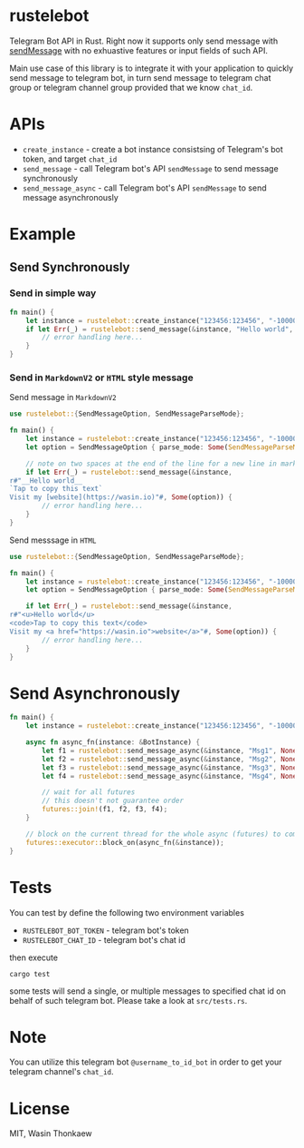 # rustelebot
Telegram Bot API in Rust. Right now it supports only send message with [sendMessage](https://core.telegram.org/bots/api#sendmessage)
with no exhuastive features or input fields of such API.

Main use case of this library is to integrate it with your application
to quickly send message to telegram bot, in turn send message to telegram chat group
or telegram channel group provided that we know `chat_id`.

# APIs

* `create_instance` - create a bot instance consistsing of Telegram's bot token, and target `chat_id`
* `send_message` - call Telegram bot's API `sendMessage` to send message synchronously
* `send_message_async` - call Telegram bot's API `sendMessage` to send message asynchronously

# Example

## Send Synchronously

### Send in simple way

```rust
fn main() {
	let instance = rustelebot::create_instance("123456:123456", "-1000000");
	if let Err(_) = rustelebot::send_message(&instance, "Hello world", None) {
		// error handling here...
	}
}
```

### Send in `MarkdownV2` or `HTML` style message

Send message in `MarkdownV2`

```rust
use rustelebot::{SendMessageOption, SendMessageParseMode};

fn main() {
	let instance = rustelebot::create_instance("123456:123456", "-1000000");
	let option = SendMessageOption { parse_mode: Some(SendMessageParseMode::MarkdownV2) };

	// note on two spaces at the end of the line for a new line in markdown
	if let Err(_) = rustelebot::send_message(&instance,
r#"__Hello world__  
`Tap to copy this text`  
Visit my [website](https://wasin.io)"#, Some(option)) {
		// error handling here...
	}
}
```

Send messsage in `HTML`

```rust
use rustelebot::{SendMessageOption, SendMessageParseMode};

fn main() {
	let instance = rustelebot::create_instance("123456:123456", "-1000000");
	let option = SendMessageOption { parse_mode: Some(SendMessageParseMode::HTML) };

	if let Err(_) = rustelebot::send_message(&instance,
r#"<u>Hello world</u>
<code>Tap to copy this text</code>
Visit my <a href="https://wasin.io">website</a>"#, Some(option)) {
		// error handling here...
	}
}
```

# Send Asynchronously

```rust
fn main() {
	let instance = rustelebot::create_instance("123456:123456", "-1000000");

	async fn async_fn(instance: &BotInstance) {
		let f1 = rustelebot::send_message_async(&instance, "Msg1", None);
		let f2 = rustelebot::send_message_async(&instance, "Msg2", None);
		let f3 = rustelebot::send_message_async(&instance, "Msg3", None);
		let f4 = rustelebot::send_message_async(&instance, "Msg4", None);

		// wait for all futures
		// this doesn't not guarantee order
		futures::join!(f1, f2, f3, f4);
	}

	// block on the current thread for the whole async (futures) to complete
	futures::executor::block_on(async_fn(&instance));
}
```

# Tests

You can test by define the following two environment variables

* `RUSTELEBOT_BOT_TOKEN` - telegram bot's token
* `RUSTELEBOT_CHAT_ID` - telegram bot's chat id

then execute

`cargo test`

some tests will send a single, or multiple messages to specified chat id on behalf
of such telegram bot. Please take a look at `src/tests.rs`.

# Note

You can utilize this telegram bot `@username_to_id_bot` in order to get your
telegram channel's `chat_id`.

# License
MIT, Wasin Thonkaew
